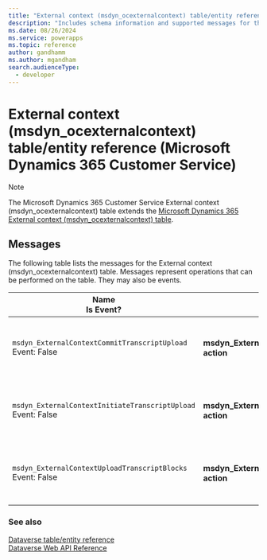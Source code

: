 ```yaml
---
title: "External context (msdyn_ocexternalcontext) table/entity reference (Microsoft Dynamics 365 Customer Service)"
description: "Includes schema information and supported messages for the External context (msdyn_ocexternalcontext) table/entity with Microsoft Dynamics 365 Customer Service."
ms.date: 08/26/2024
ms.service: powerapps
ms.topic: reference
author: gandhamm
ms.author: mgandham
search.audienceType: 
  - developer
---
```


# External context (msdyn_ocexternalcontext) table/entity reference (Microsoft Dynamics 365 Customer Service)



> [!NOTE]
> The Microsoft Dynamics 365 Customer Service External context (msdyn_ocexternalcontext) table extends the [Microsoft Dynamics 365 External context (msdyn_ocexternalcontext) table](/dynamics365/developer/entities/msdyn_ocexternalcontext).


## Messages

The following table lists the messages for the External context (msdyn_ocexternalcontext) table.
Messages represent operations that can be performed on the table. They may also be events.

| Name <br />Is Event? |Web API Operation |SDK for .NET |
| ---- | ----- |----- |
| `msdyn_ExternalContextCommitTranscriptUpload`<br />Event: False |**msdyn_ExternalContextCommitTranscriptUpload action** |[Learn to use messages with the SDK for .NET](/power-apps/developer/data-platform/org-service/use-messages)|
| `msdyn_ExternalContextInitiateTranscriptUpload`<br />Event: False |**msdyn_ExternalContextInitiateTranscriptUpload action** |[Learn to use messages with the SDK for .NET](/power-apps/developer/data-platform/org-service/use-messages)|
| `msdyn_ExternalContextUploadTranscriptBlocks`<br />Event: False |**msdyn_ExternalContextUploadTranscriptBlocks action** |[Learn to use messages with the SDK for .NET](/power-apps/developer/data-platform/org-service/use-messages)|





### See also

[Dataverse table/entity reference](../about-entity-reference.md)  
[Dataverse Web API Reference](/power-apps/developer/data-platform/webapi/reference/about)   


